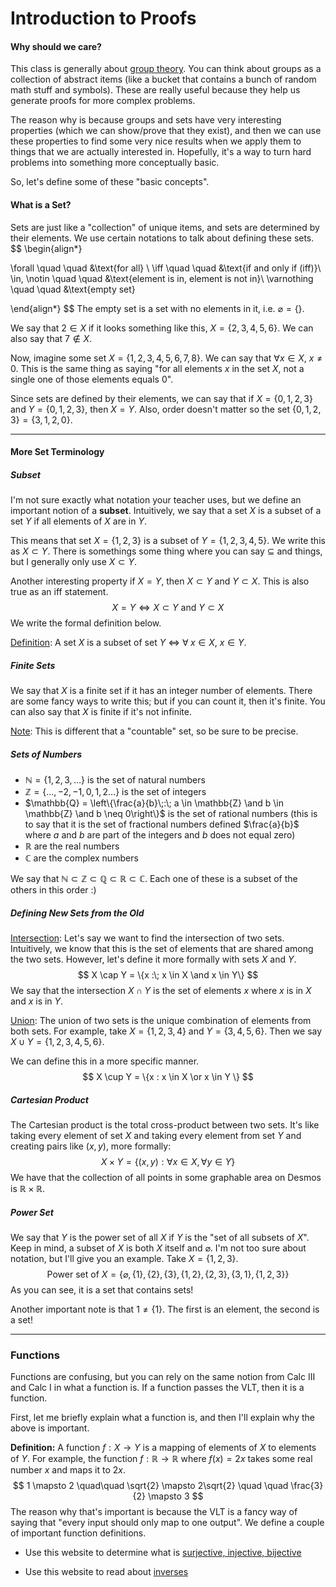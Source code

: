 # Introduction to Proofs

#### Why should we care?

This class is generally about <u>group theory</u>. You can think about groups as a collection of abstract items (like a bucket that contains a bunch of random math stuff and symbols). These are really useful because they help us generate proofs for more complex problems.

The reason why is because groups and sets have very interesting properties (which we can show/prove that they exist), and then we can use these properties to find some very nice results when we apply them to things that we are actually interested in. Hopefully, it's a way to turn hard problems into something more conceptually basic.

So, let's define some of these "basic concepts".

#### What is a Set?

Sets are just like a "collection" of unique items, and sets are determined by their elements. We use certain notations to talk about defining these sets.
$$
\begin{align*}

\forall \quad \quad &\text{for all} \\
\iff \quad \quad &\text{if and only if (iff)}\\
\in, \notin \quad \quad &\text{element is in, element is not in}\\
\varnothing \quad \quad &\text{empty set}

\end{align*}
$$
The empty set is a set with no elements in it, i.e. $\varnothing = \{\}$. 

We say that $2 \in X$ if it looks something like this, $X = \{2,3,4,5,6\}$. We can also say that $7 \notin X$. 

Now, imagine some set $X = \{1,2,3,4,5,6,7,8\}$. We can say that $\forall x \in X$, $x \neq 0$. This is the same thing as saying "for all elements $x$ in the set $X$, not a single one of those elements equals $0$". 

Since sets are defined by their elements, we can say that if $X = \{0,1,2,3\}$ and $Y = \{0,1,2,3\}$, then $X = Y$. Also, order doesn't matter so the set $\{0,1,2,3\} = \{3,1,2,0\}$. 

----

#### More Set Terminology

##### Subset

I'm not sure exactly what notation your teacher uses, but we define an important notion of a **subset**. Intuitively, we say that a set $X$ is a subset of a set $Y$ if all elements of $X$ are in $Y$. 

This means that set $X = \{1,2,3\}$ is a subset of $Y = \{1,2,3,4,5\}$. We write this as $X \subset Y$. There is somethings some thing where you can say $\subseteq$ and things, but I generally only use $X \subset Y$. 

Another interesting property if $X = Y$, then $X \subset Y$ and $Y \subset X$. This is also true as an iff statement.
$$
X = Y \iff X \subset Y \text{ and } Y \subset X
$$
We write the formal definition below.

<u>Definition</u>: A set $X$ is a subset of set $Y$ $\iff$ $\forall \;x\in X$, $x \in Y$.  

##### Finite Sets

We say that $X$ is a finite set if it has an integer number of elements. There are some fancy ways to write this; but if you can count it, then it's finite. You can also say that $X$ is finite if it's not infinite.

<u>Note</u>: This is different that a "countable" set, so be sure to be precise.

##### Sets of Numbers

- $\mathbb{N} = \{1,2,3,\dots\}$ is the set of natural numbers 
- $\mathbb{Z} = \{\dots,-2,-1,0,1,2\dots\}$ is the set of integers
- $\mathbb{Q} = \left\{\frac{a}{b}\;:\; a \in \mathbb{Z} \and b \in \mathbb{Z} \and b \neq 0\right\}$ is the set of rational numbers (this is to say that it is the set of fractional numbers defined $\frac{a}{b}$ where $a$ and $b$ are part of the integers and $b$ does not equal zero)
- $\mathbb{R}$ are the real numbers
- $\mathbb{C}$ are the complex numbers

We say that $\mathbb{N} \subset \mathbb{Z} \subset \mathbb{Q} \subset \mathbb{R} \subset \mathbb{C}$. Each one of these is a subset of the others in this order :)

##### Defining New Sets from the Old

<u>Intersection</u>: Let's say we want to find the intersection of two sets. Intuitively, we know that this is the set of elements that are shared among the two sets. However, let's define it more formally with sets $X$ and $Y$. 
$$
X \cap Y = \{x :\; x \in X \and x \in Y\}
$$
We say that the intersection $X \cap Y$ is the set of elements $x$ where $x$ is in $X$ and $x$ is in $Y$. 

<u>Union</u>: The union of two sets is the unique combination of elements from both sets. For example, take $X = \{1,2,3,4\}$ and $Y = \{3,4,5,6\}$. Then we say $X \cup Y = \{1,2,3,4,5,6\}$. 

We can define this in a more specific manner.
$$
X \cup Y = \{x : x \in X \or x \in Y \}
$$

##### Cartesian Product

The Cartesian product is the total cross-product between two sets. It's like taking every element of set $X$ and taking every element from set $Y$ and creating pairs like $(x,y)$, more formally:
$$
X \times Y = \{(x,y) : \forall x \in X, \forall y \in Y\}
$$
We have that the collection of all points in some graphable area on Desmos is $\mathbb{R} \times \mathbb{R}$. 

##### Power Set

We say that $Y$ is the power set of all $X$ if $Y$ is the "set of all subsets of $X$". Keep in mind, a subset of $X$ is both $X$ itself and $\varnothing$. I'm not too sure about notation, but I'll give you an example. Take $X = \{1,2,3\}$. 
$$
\text{Power set of }X = \left\{\varnothing, \{1\}, \{2\}, \{3\}, \{1,2\}, \{2,3\}, \{3,1\}, \{1,2,3\}\right\}
$$
As you can see, it is a set that contains sets!

Another important note is that $1 \neq \{1\}$. The first is an element, the second is a set! 

-----

### Functions

Functions are confusing, but you can rely on the same notion from Calc III and Calc I in what a function is. If a function passes the VLT, then it is a function.

First, let me briefly explain what a function is, and then I'll explain why the above is important. 

**Definition:** A function $f: X \to Y$ is a mapping of elements of $X$ to elements of $Y$. For example, the function $f: \mathbb{R} \to \mathbb{R}$ where $f(x) = 2x$ takes some real number $x$ and maps it to $2x$. 
$$
1 \mapsto 2 \quad\quad \sqrt{2} \mapsto 2\sqrt{2} \quad \quad \frac{3}{2} \mapsto 3
$$
The reason why that's important is because the VLT is a fancy way of saying that "every input should only map to one output". We define a couple of important function definitions.

- Use this website to determine what is [surjective, injective, bijective](https://www.mathsisfun.com/sets/injective-surjective-bijective.html)

- Use this website to read about [inverses](https://sites.math.washington.edu/~arms/m300A17/InvFunc.pdf)